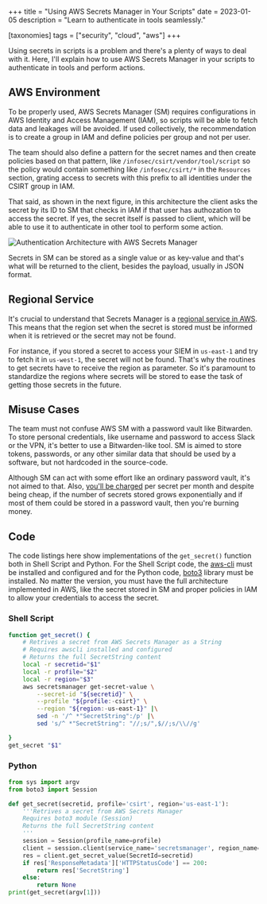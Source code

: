 +++
title = "Using AWS Secrets Manager in Your Scripts"
date  = 2023-01-05
description = "Learn to authenticate in tools seamlessly."

[taxonomies]
tags = ["security", "cloud", "aws"]
+++

Using secrets in scripts is a problem and there's a plenty of ways to deal with it.  Here, I'll explain how to use AWS Secrets Manager in your scripts to authenticate in tools and perform actions.


## AWS Environment
To be properly used, AWS Secrets Manager (SM) requires configurations in AWS Identity and Access Management (IAM), so scripts will be able to fetch data and leakages will be avoided.  If used collectively, the recommendation is to create a group in IAM and define policies per group and not per user.

The team should also define a pattern for the secret names and then create policies based on that pattern, like `/infosec/csirt/vendor/tool/script` so the policy would contain something like `/infosec/csirt/*` in the `Resources` section, grating access to secrets with this prefix to all identities under the CSIRT group in IAM.

That said, as shown in the next figure, in this architecture the client asks the secret by its ID to SM that checks in IAM if that user has authozation to access the secret.  If yes, the secret itself is passed to client, which will be able to use it to authenticate in other tool to perform some action.

![Authentication Architecture with AWS Secrets Manager](/images/diagram-aws-auth-secmgr.png "Sequence diagram showing how the architecture works")

Secrets in SM can be stored as a single value or as key-value and that's what will be returned to the client, besides the payload, usually in JSON format.


## Regional Service
It's crucial to understand that Secrets Manager is a [regional service in AWS](https://aws.amazon.com/about-aws/global-infrastructure/regional-product-services/).  This means that the region set when the secret is stored must be informed when it is retrieved or the secret may not be found.

For instance, if you stored a secret to access your SIEM in `us-east-1` and try to fetch it in `us-west-1`, the secret will not be found.  That's why the routines to get secrets have to receive the region as parameter.  So it's paramount to standardize the regions where secrets will be stored to ease the task of getting those secrets in the future.


## Misuse Cases
The team must not confuse AWS SM with a password vault like Bitwarden.  To store personal credentials, like username and password to access Slack or the VPN, it's better to use a Bitwarden-like tool.  SM is aimed to store tokens, passwords, or any other similar data that should be used by a software, but not hardcoded in the source-code.

Although SM can act with some effort like an ordinary password vault, it's not aimed to that.  Also, [you'll be charged](https://aws.amazon.com/secrets-manager/pricing/) per secret per month and despite being cheap, if the number of secrets stored grows exponentially and if most of them could be stored in a password vault, then you're burning money.


## Code
The code listings here show implementations of the `get_secret()` function both in Shell Script and Python.  For the Shell Script code, the [aws-cli](https://github.com/aws/aws-cli) must be installed and configured and for the Python code, [boto3](https://github.com/boto/boto3) library must be installed.  No matter the version, you must have the full architecture implemented in AWS, like the secret stored in SM and proper policies in IAM to allow your credentials to access the secret.

### Shell Script
```sh
function get_secret() {
    # Retrives a secret from AWS Secrets Manager as a String
    # Requires awscli installed and configured
    # Returns the full SecretString content
    local -r secretid="$1"
    local -r profile="$2"
    local -r region="$3"
    aws secretsmanager get-secret-value \
        --secret-id "${secretid}" \
        --profile "${profile:-csirt}" \
        --region "${region:-us-east-1}" |\
        sed -n '/^ *"SecretString":/p' |\
        sed 's/^ *"SecretString": "//;s/",$//;s/\\//g'

}
get_secret "$1"
```

### Python
```py
from sys import argv
from boto3 import Session

def get_secret(secretid, profile='csirt', region='us-east-1'):
    '''Retrives a secret from AWS Secrets Manager
    Requires boto3 module (Session)
    Returns the full SecretString content
    '''
    session = Session(profile_name=profile)
    client = session.client(service_name='secretsmanager', region_name=region)
    res = client.get_secret_value(SecretId=secretid)
    if res['ResponseMetadata']['HTTPStatusCode'] == 200:
        return res['SecretString']
    else:
        return None
print(get_secret(argv[1]))
```

